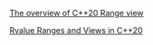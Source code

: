 [The overview of C++20 Range view](https://ezoeryou.github.io/blog/article/2019-01-10-range-view.html) 

[Rvalue Ranges and Views in C++20](https://tristanbrindle.com/posts/rvalue-ranges-and-views)

[](https://mariusbancila.ro/blog/2019/01/20/cpp-code-samples-before-and-after-ranges/)

[](https://www.cppstories.com/2022/ranges-composition/)

[](https://brevzin.github.io/c++/2023/03/14/prefer-views-meow/)

[](http://becpp.org/blog/wp-content/uploads/2019/10/Arno-Schoedl-From-Iterators-To-Ranges.pdf)

[](https://www.think-cell.com/en/career/talks/better-ranges#111)
